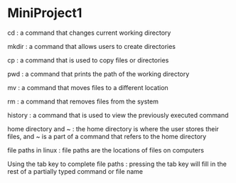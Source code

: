 # MiniProject1
cd
: a command that changes current working directory

mkdir
: a command that allows users to create directories

cp
: a command that is used to copy files or directories

pwd
: a command that prints the path of the working directory

mv
: a command that moves files to a different location

rm
: a command that removes files from the system

history
: a command that is used to view the previously executed command

home directory and ~
: the home directory is where the user stores their files, and ~ is a part of a command that refers to the home directory

file paths in linux
: file paths are the locations of files on computers

Using the tab key to complete file paths
: pressing the tab key will fill in the rest of a partially typed command or file name

